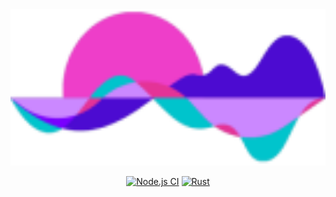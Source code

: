 <div align="center">
  <img src="./Imgs/logo.png" height=250></img>
</div>

<div align="center">

[![Node.js CI](https://github.com/SenaiFlorianopolisResearchTeam/AcustticAI/actions/workflows/operations.yml/badge.svg)](https://github.com/SenaiFlorianopolisResearchTeam/AcustticAI/actions/workflows/operations.yml)
[![Rust](https://github.com/SenaiFlorianopolisResearchTeam/AcustticAI/actions/workflows/auth.yml/badge.svg)](https://github.com/SenaiFlorianopolisResearchTeam/AcustticAI/actions/workflows/auth.yml)

</div>
